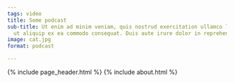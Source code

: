 ```yaml
---
tags: video
title: Some podcast
sub-title: Ut enim ad minim veniam, quis nostrud exercitation ullamco laboris nisi
  ut aliquip ex ea commodo consequat. Duis aute irure dolor in reprehen
image: cat.jpg
format: podcast

---
```

{% include page_header.html %}
{% include about.html %}